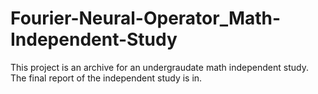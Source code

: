 # Fourier-Neural-Operator_Math-Independent-Study
This project is an archive for an undergraudate math independent study.\
The final report of the independent study is in.
